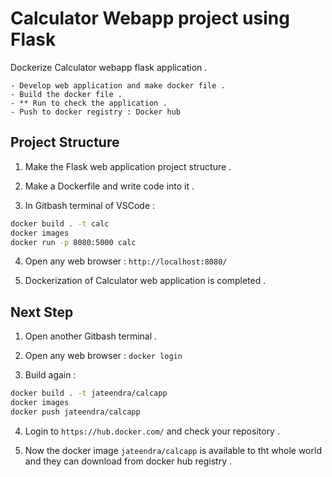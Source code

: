 # Calculator Webapp project using Flask 

Dockerize Calculator webapp flask application .

    - Develop web application and make docker file .
    - Build the docker file .
    - ** Run to check the application .
    - Push to docker registry : Docker hub

## Project Structure

1. Make the Flask web application project structure .

2. Make a Dockerfile and write code into it .

3. In Gitbash terminal of VSCode :

```bash
docker build . -t calc
docker images
docker run -p 8080:5000 calc
```

4. Open any web browser : `http://localhost:8080/`

5. Dockerization of Calculator web application is completed .

## Next Step

1. Open another Gitbash terminal .

2. Open any web browser : `docker login`

3. Build again :

```bash
docker build . -t jateendra/calcapp
docker images
docker push jateendra/calcapp
```

4. Login to `https://hub.docker.com/` and check your repository .

5. Now the docker image `jateendra/calcapp` is available to tht whole world and they can download from docker hub registry .

